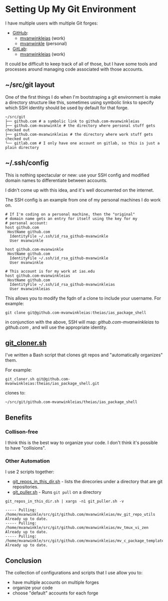 # Setting Up My Git Environment

I have multiple users with multiple Git forges:

* [GitHub](https://github.com):
	* [mvanwinkleias](https://github.com/mvanwinkleias) (work)
	* [mvanwinkle](https://github.com/mvanwinkle) (personal)
* [GitLab](https://gitlab.com):
	* [mvanwinkleias](https://gitlab.com/mvanwinkleias) (work)

It could be difficult to keep track of all of those, but
I have some tools and processes around managing code associated
with those accounts.

## ~/src/git layout

One of the first things I do when I'm bootstraping a git environment
is make a directory structure like this, sometimes using symbolic
links to specify which SSH identity should be used by default for
that forge.

```
~/src/git
├── github.com # a symbolic link to github.com-mvanwinkleias 
├── github.com-mvanwinkle # the directory where personal stuff gets checked out
├── github.com-mvanwinkleias # the directory where work stuff gets checked out
└── gitlab.com # I only have one account on gitlab, so this is just a plain directory
```

## ~/.ssh/config

This is nothing spectacular or new: use your SSH config
and modified domain names to differentiate between accounts.

I didn't come up with this idea, and it's well documented on the internet.

The SSH config is an example from one of my personal machines I do work on.

```
# If I'm coding on a personal machine, then the "original"
# domain name gets an entry for itself using the key for my
# personal account:
host github.com
 HostName github.com
  IdentityFile ~/.ssh/id_rsa_github-mvanwinkle
  User mvanwinkle

host github.com-mvanwinkle
 HostName github.com
  IdentityFile ~/.ssh/id_rsa_github-mvanwinkle
  User mvanwinkle

# This account is for my work at ias.edu
host github.com-mvanwinkleias
 HostName github.com
  IdentityFile ~/.ssh/id_rsa_github-mvanwinkleias
  User mvanwinkleias

```

This allows you to modify the fqdn of a clone to include your username.
For example:

```
git clone git@github.com-mvanwinkleias:theias/ias_package_shell
```
in conjunction with the above, SSH will map: *github.com-mvanwinkleias*
to *github.com* , and will use the appropriate identity.

## [git_cloner.sh](https://github.com/mvanwinkleias/mv_git_repo_utils/blob/master/src/bin/git_cloner.sh)

I've written a Bash script that clones git repos and "automatically organizes"
them.

For example:
```
git_cloner.sh git@github.com-mvanwinkleias:theias/ias_package_shell.git
```

clones to:

```
~/src/git/github.com-mvanwinkleias/theias/ias_package_shell
```

## Benefits

### Collison-free

I think this is the best way to organize your code.  I don't think
it's possible to have "collisions".

### Other Automation

I use 2 scripts together:

* [git_repos_in_this_dir.sh](https://github.com/mvanwinkleias/mv_git_repo_utils/blob/master/src/bin/git_repos_in_this_dir.sh) - lists the direcories under a directory that are git repositories.
* [git_puller.sh](https://github.com/mvanwinkleias/mv_git_repo_utils/blob/master/src/bin/git_puller.sh) - Runs ```git pull``` on a directory

```
git_repos_in_this_dir.sh | xargs -n1 git_puller.sh -v
```

```
----- Pulling: /home/mvanwinkle/src/git/github.com/mvanwinkleias/mv_git_repo_utils
Already up to date.
----- Pulling: /home/mvanwinkle/src/git/github.com/mvanwinkleias/mv_tmux_vi_zen
Already up to date.
----- Pulling: /home/mvanwinkle/src/git/github.com/mvanwinkleias/mv_c_package_template_test
Already up to date.
```

## Conclusion

The collection of configurations and scripts that I use allow
you to:

* have multiple accounts on multiple forges
* organize your code
* choose "default" accounts for each forge
